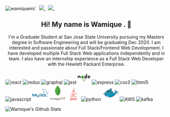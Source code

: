 <p align="left"> 
 <img src=https://komarev.com/ghpvc/?username=wamiquem alt=wamiquem/> 
 &nbsp; 
 
  
  <a href="https://www.linkedin.com/in/wamiquem/">
    <img src="https://img.shields.io/badge/Wamique-Ansari-blue?style=flat&logo=linkedin">
  </a> &nbsp;  
  
   <a href="https://twitter.com/MasoodWamique">
    <img src="https://img.shields.io/twitter/url?label=Wamique%20Ansari&style=social&url=https%3A%2F%2Ftwitter.com%2FMasoodWamique">
  </a>&nbsp; 

  
</p>

<h2 align="center">Hi! My name is Wamique . 👋</h2>

<p align="center">I'm a Graduate Student at San Jose State University pursuing my Masters degree in Software Engineering and will be graduating Dec 2020.
I am interested and passionate about Full Stack/Frontend Web Development. I have developed multiple Full Stack Web applications independently and in team. I also have an internship experience as a Full Stack Web Developer with the Hewlett Packard Enterprise.</p>

<p align="left">
  
 <img src=https://devicons.github.io/devicon/devicon.git/icons/react/react-original-wordmark.svg alt=react width="40" height="40"/> 
 <img src=https://github.com/prplx/svg-logos/blob/master/svg/redux.svg alt=redux width="40" height="40"/>
 <img src=https://upload.wikimedia.org/wikipedia/commons/1/17/GraphQL_Logo.svg alt=graphql width="50" height="50"/> 
 <img src= https://github.com/prplx/svg-logos/blob/master/svg/jest.svg alt=jest width="50" height="50"/>
 <img src=https://github.com/devicons/devicon/blob/master/icons/nodejs/nodejs-original-wordmark.svg alt=nodejs width="40" height="40"/>
 <img src= https://github.com/prplx/svg-logos/blob/master/svg/express.svg alt=express width="50" height="50"/>
 <img src=https://devicons.github.io/devicon/devicon.git/icons/css3/css3-original-wordmark.svg alt=css3 width="40" height="40"/> 
 <img src=https://devicons.github.io/devicon/devicon.git/icons/html5/html5-original-wordmark.svg alt=html5 width="40" height="40"/> 
 <img src=https://devicons.github.io/devicon/devicon.git/icons/javascript/javascript-original.svg alt=javascript width="40" height="40"/> 
 <img src=https://raw.githubusercontent.com/devicons/devicon/master/icons/mysql/mysql-plain-wordmark.svg alt=mysql width="50" height="50"/> 
 <img src=https://github.com/devicons/devicon/blob/master/icons/mongodb/mongodb-original-wordmark.svg alt=mongodb width="50" height="50"/> 
 <img src=https://github.com/devicons/devicon/blob/master/icons/java/java-plain-wordmark.svg alt=java width="40" height="40"/> 
 <img src=https://devicons.github.io/devicon/devicon.git/icons/python/python-original-wordmark.svg alt=python width="50" height="50"/>
 <img src=https://github.com/devicons/devicon/blob/master/icons/docker/docker-original.svg alt=docker width="50" height="50"/> 
 <img src=https://upload.wikimedia.org/wikipedia/commons/9/93/Amazon_Web_Services_Logo.svg alt=AWS width="50" height="50"/> 
 <img src=https://upload.wikimedia.org/wikipedia/commons/0/05/Apache_kafka.svg alt=kafka width="50" height="50"/> 
</p>

![Wamique's Github Stats](https://github-readme-stats.vercel.app/api?username=wamiquem&show_icons=true&theme=radical)
